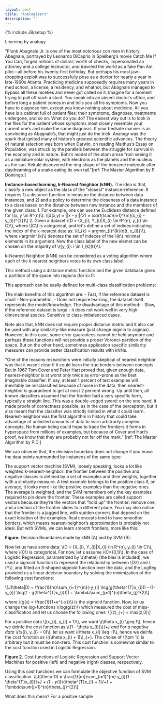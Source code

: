 ```yaml
---
layout: post
title: "Analogizers"
description: ""
---
```

{% include JB/setup %}

Learning by analogy.

"Frank Abagnale Jr. is one of the most notorious con men in history. Abagnale, portrayed by Leonardo DiCaprio in Spielberg’s movie Catch Me If You Can, forged millions of dollars’ worth of checks, impersonated an attorney and a college instructor, and traveled the world as a fake
Pan Am pilot—all before his twenty-first birthday. But perhaps his most jaw-dropping exploit was to successfully pose as a doctor for nearly a year in late-1960s Atlanta. Practicing medicine supposedly requires many years in med school, a license, a residency, and whatnot, but Abagnale managed to bypass all these niceties and never got called on it.
Imagine for a moment trying to pull off such a stunt. You sneak into an absent doctor’s office, and before long a patient comes in and tells you all his symptoms. Now you have to diagnose him, except you know nothing about medicine. All you have is a cabinet full of patient files: their symptoms, diagnoses, treatments undergone, and so on. What do you do? The easiest way out is to look in the files for the patient whose symptoms most closely resemble your current one’s and make the same diagnosis. If your bedside manner is as convincing as Abagnale’s, that might just do the trick. 
Analogy was the spark that ignited many of history’s greatest scientific advances. The theory of natural selection was born when Darwin, on reading Malthus’s Essay on Population, was struck by the parallels between the struggle for survival in the economy and in nature. Bohr’s
model of the atom arose from seeing it as a miniature solar system, with electrons as the planets and the nucleus as the sun. Kekulé discovered the ring shape of the benzene molecule after daydreaming of a snake eating its own tail."[ref: The Master Algorithm by P. Domingo.]

**Instance-based learning, k-Nearest Neighbor (kNN).** The idea is that, classify a new object as the class of the "closest" instance-reference.
It requires 1) a distance function to measure the distance between data instances, and 2) and a policy to determine the closeness of a data instance to a class based on the distance between new instance and the members of the given class.
	1. For example, one can use the Euclidean distance defined for \\(x, y \in R^{n}\\):
	\\[d(x,y) = ||x - y||_{2} = \sqrt{\sum_{i=1}^{m}(x_{i} - y_{i})^{2}}\\]
	2. Given a dataset \\(D = \{X_{i}, Y_{i}|X_{i} \in R^{n}, y_{i} \in C\}\\), where \\(C\\) is categorical, and let's define a set of indices indicating the index of the k-nearest data as: \\(I_{k} = argmin_{i}^{k}\{d(t, x_{i})\}\\), where \\(argmin^{k}\\) denotes the set of indeces of the \\(k\\) minimal elements in its argument. Now the class label of the new elemet can be chosen on the majority of \\(\{y_{i}: i \in I_{k}(t)\}\\).

k-Nearest Neighbor (kNN) can be considered as a voting algorithm where each of the k nearest neighbors votes to its own class label.



This method using a distance metric function and the given database gives a partition of the space into regions (for k=1):

This approach can be easily defined for multi-class classification problems:

The main benefits of this algorithm are:
	- Fast, if the reference dataset is small
	- Non-parametric,
	- Does not require learning, the dataset itself represents the model/knowledge.
The disadvantage of this method:
	- Slow, if the reference dataset is large
	- it does not work well in very high dimensional spaces.
Sensitive to class-imbalanced cases.

Note also that, kNN does not require proper distance metric and it also can be used with any similarity-like measure (just change argmin to argmax). However, in this case, some error guarantees cannot be held anymore and perhaps these functions will not provide a proper Voronoi-partition of the space. But on the other hand, sometimes application specific similarity measures can provide better classification results with kNNs.

"One of the reasons researchers were initially skeptical of nearest neighbor was that it wasn’t clear if it could learn the true borders between concepts. But in 1967 Tom Cover and Peter Hart proved that, given enough data, nearest-neighbor is at worst only twice as error-prone as
the best imaginable classifier. If, say, at least 1 percent of test examples will inevitably be misclassified because of noise in the data, then nearest-neighbor is guaranteed to get at most 2 percent wrong. Up until then, all known classifiers assumed that the frontier had a very specific form, typically a straight line. This was a double-edged sword: on the one hand, it made proofs of correctness possible, as in the case of the perceptron, but it also meant that the classifier was strictly limited in what it could learn. Nearest-neighbor was the first algorithm in history that could take advantage of unlimited amounts of data to learn arbitrarily complex concepts. No human being could hope to trace the frontiers it forms in hyperspace from millions of examples, but because of Cover and Hart’s proof, we know that they are probably not far off the mark." [ref: The Master Algorithm by P.D.]

We can observe that, the decision boundary does not change if you erase the data points surrounded by instances of the same type:



The support vector machine (SVM), loosely speaking, looks a lot like weighted k-nearest-neighbor: the frontier between the positive and negative classes is defined by a set of examples and their weights, together with a similarity measure. A test example belongs to the positive class if, on average, it looks more like the positive examples than the negative ones. The average is weighted, and the SVM remembers only the key examples required to pin down the frontier. These examples are called support vectors because they’re the vectors that “hold up” the frontier: remove one, and a section of the frontier slides to a different place. You may also notice that the frontier is a jagged line, with sudden corners that depend on the exact location of the examples. Real concepts tend to have smoother borders, which means
nearest-neighbor’s approximation is probably not ideal. But with SVMs, we can learn smooth frontiers, more like this:




**Figure.** Decision Boundaries made by kNN (A) and by SVM (B).

Now let us have some data: \\(D = \{X_{i}, Y_{i}|X_{i} \in R^{n}, y_{i} \in C\}\\), where \\(C\\) is categorical. For now, let's assume \\(C=\{0,1\}\\). In the case of Logistic Regression, parametrized by \\(\theta\\) (the bias is included), we used a sigmoid function to represent the relationship between \\(X\\) and \\(Y\\), and fitted an S-shaped sigmoid function over the data, and the LogReg provided us a linear decision boundary by solving the minimization of the following cost functions:

\\[J(\theta|D) = \frac{1}{m}\sum_{i=1}^{m}(-y_{i} \log(g(\theta^{T}x_{i})) - (1-y_{i}) \log(1 - g(\theta^{T}x_{i}))) + \lambda\sum_{j=1}^{n}\theta_{j}^{2}\\]

where \\(g(x) = \frac{1}{1+e^{-x}}\\) is the sigmoid function.
Now, let us change the log-functions \\(log(g(z))\\) which measured the cost of miss-classification and let us choose the following ones:
\\[(z)_{+} = max(z,0)\\]

For a positive data \\((x_{i}, y_{i} = 1)\\), we want \\(\theta x_{i} \geq 1\\), hence we deinfe the cost function as \\((1 - \theta x_{i})\\)_{+} and
For a negative data \\((x_{i}, y_{i} = 0)\\), let us want \\(\theta x_{i} \leq -1\\), hence we deinfe the cost function as \\((\theta x_{i} + 1)\\)_{+}.
The choise of \\(\pm 1\\) is arbitrary but it must be non-zero. This cost function is somewhat similar to the cost function used in Logistic Regression.

**Figure 2.** Cost functions of Logistic Regression and Support Vector Machines for positive (left) and negative (right) classes, respectively.

Using this cost functions we can formulate the objective function of SVM classification.
\\[J(\theta|D) = \frac{1}{m}\sum_{i=1}^{m} y_{i}(1 - \theta^{T}x_{i})_{+} + (1 - y_{i})(\theta^{T}x_{i} + 1)_{+} + \lambda\sum_{j=1}^{n}\theta_{j}^{2}\\]

What does this mean? For a positive sample